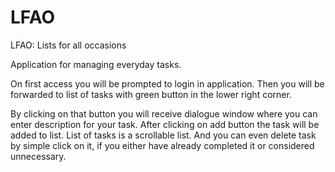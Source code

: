 # LFAO #
LFAO: Lists for all occasions

Application for managing everyday tasks.

On first access you will be prompted to login in application.
Then you will be forwarded to list of tasks with green button in the lower right corner.

By clicking on that button you will receive dialogue window where you can
enter description for your task. After clicking on add button the task will be added to list.
List of tasks is a scrollable list. And you can even delete task by simple click on it, if
you either have already completed it or considered unnecessary. 

